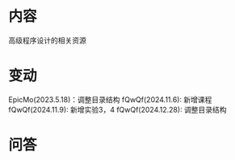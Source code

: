 # 内容

高级程序设计的相关资源

# 变动

EpicMo(2023.5.18)：调整目录结构
fQwQf(2024.11.6): 新增课程  
fQwQf(2024.11.9): 新增实验3，4
fQwQf(2024.12.28): 调整目录结构

# 问答
